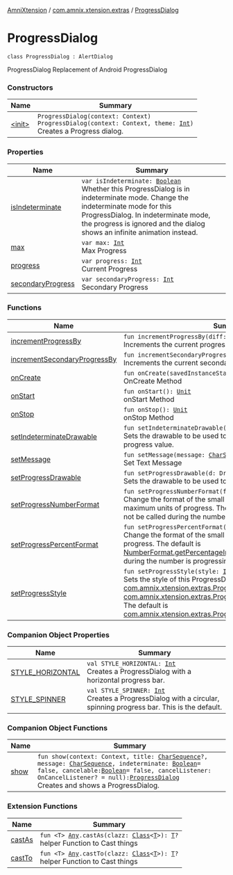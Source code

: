 [AmniXtension](../../index.md) / [com.amnix.xtension.extras](../index.md) / [ProgressDialog](./index.md)

# ProgressDialog

`class ProgressDialog : AlertDialog`

ProgressDialog Replacement of Android ProgressDialog

### Constructors

| Name | Summary |
|---|---|
| [&lt;init&gt;](-init-.md) | `ProgressDialog(context: Context)`<br>`ProgressDialog(context: Context, theme: `[`Int`](https://kotlinlang.org/api/latest/jvm/stdlib/kotlin/-int/index.html)`)`<br>Creates a Progress dialog. |

### Properties

| Name | Summary |
|---|---|
| [isIndeterminate](is-indeterminate.md) | `var isIndeterminate: `[`Boolean`](https://kotlinlang.org/api/latest/jvm/stdlib/kotlin/-boolean/index.html)<br>Whether this ProgressDialog is in indeterminate mode. Change the indeterminate mode for this ProgressDialog. In indeterminate mode, the progress is ignored and the dialog shows an infinite animation instead. |
| [max](max.md) | `var max: `[`Int`](https://kotlinlang.org/api/latest/jvm/stdlib/kotlin/-int/index.html)<br>Max Progress |
| [progress](progress.md) | `var progress: `[`Int`](https://kotlinlang.org/api/latest/jvm/stdlib/kotlin/-int/index.html)<br>Current Progress |
| [secondaryProgress](secondary-progress.md) | `var secondaryProgress: `[`Int`](https://kotlinlang.org/api/latest/jvm/stdlib/kotlin/-int/index.html)<br>Secondary Progress |

### Functions

| Name | Summary |
|---|---|
| [incrementProgressBy](increment-progress-by.md) | `fun incrementProgressBy(diff: `[`Int`](https://kotlinlang.org/api/latest/jvm/stdlib/kotlin/-int/index.html)`): `[`Unit`](https://kotlinlang.org/api/latest/jvm/stdlib/kotlin/-unit/index.html)<br>Increments the current progress value. |
| [incrementSecondaryProgressBy](increment-secondary-progress-by.md) | `fun incrementSecondaryProgressBy(diff: `[`Int`](https://kotlinlang.org/api/latest/jvm/stdlib/kotlin/-int/index.html)`): `[`Unit`](https://kotlinlang.org/api/latest/jvm/stdlib/kotlin/-unit/index.html)<br>Increments the current secondary progress value. |
| [onCreate](on-create.md) | `fun onCreate(savedInstanceState: Bundle?): `[`Unit`](https://kotlinlang.org/api/latest/jvm/stdlib/kotlin/-unit/index.html)<br>OnCreate Method |
| [onStart](on-start.md) | `fun onStart(): `[`Unit`](https://kotlinlang.org/api/latest/jvm/stdlib/kotlin/-unit/index.html)<br>onStart Method |
| [onStop](on-stop.md) | `fun onStop(): `[`Unit`](https://kotlinlang.org/api/latest/jvm/stdlib/kotlin/-unit/index.html)<br>onStop Method |
| [setIndeterminateDrawable](set-indeterminate-drawable.md) | `fun setIndeterminateDrawable(d: Drawable): `[`Unit`](https://kotlinlang.org/api/latest/jvm/stdlib/kotlin/-unit/index.html)<br>Sets the drawable to be used to display the indeterminate progress value. |
| [setMessage](set-message.md) | `fun setMessage(message: `[`CharSequence`](https://kotlinlang.org/api/latest/jvm/stdlib/kotlin/-char-sequence/index.html)`): `[`Unit`](https://kotlinlang.org/api/latest/jvm/stdlib/kotlin/-unit/index.html)<br>Set Text Message |
| [setProgressDrawable](set-progress-drawable.md) | `fun setProgressDrawable(d: Drawable): `[`Unit`](https://kotlinlang.org/api/latest/jvm/stdlib/kotlin/-unit/index.html)<br>Sets the drawable to be used to display the progress value. |
| [setProgressNumberFormat](set-progress-number-format.md) | `fun setProgressNumberFormat(format: `[`String`](https://kotlinlang.org/api/latest/jvm/stdlib/kotlin/-string/index.html)`): `[`Unit`](https://kotlinlang.org/api/latest/jvm/stdlib/kotlin/-unit/index.html)<br>Change the format of the small text showing current and maximum units of progress.  The default is "%1d/%2d". Should not be called during the number is progressing. |
| [setProgressPercentFormat](set-progress-percent-format.md) | `fun setProgressPercentFormat(format: `[`NumberFormat`](http://docs.oracle.com/javase/6/docs/api/java/text/NumberFormat.html)`): `[`Unit`](https://kotlinlang.org/api/latest/jvm/stdlib/kotlin/-unit/index.html)<br>Change the format of the small text showing the percentage of progress. The default is [NumberFormat.getPercentageInstnace().](http://docs.oracle.com/javase/6/docs/api/java/text/NumberFormat.html#getPercentInstance()) Should not be called during the number is progressing. |
| [setProgressStyle](set-progress-style.md) | `fun setProgressStyle(style: `[`Int`](https://kotlinlang.org/api/latest/jvm/stdlib/kotlin/-int/index.html)`): `[`Unit`](https://kotlinlang.org/api/latest/jvm/stdlib/kotlin/-unit/index.html)<br>Sets the style of this ProgressDialog, either [com.amnix.xtension.extras.ProgressDialog.STYLE_SPINNER](-s-t-y-l-e_-s-p-i-n-n-e-r.md) or [com.amnix.xtension.extras.ProgressDialog.STYLE_HORIZONTAL](-s-t-y-l-e_-h-o-r-i-z-o-n-t-a-l.md). The default is [com.amnix.xtension.extras.ProgressDialog.STYLE_SPINNER](-s-t-y-l-e_-s-p-i-n-n-e-r.md). |

### Companion Object Properties

| Name | Summary |
|---|---|
| [STYLE_HORIZONTAL](-s-t-y-l-e_-h-o-r-i-z-o-n-t-a-l.md) | `val STYLE_HORIZONTAL: `[`Int`](https://kotlinlang.org/api/latest/jvm/stdlib/kotlin/-int/index.html)<br>Creates a ProgressDialog with a horizontal progress bar. |
| [STYLE_SPINNER](-s-t-y-l-e_-s-p-i-n-n-e-r.md) | `val STYLE_SPINNER: `[`Int`](https://kotlinlang.org/api/latest/jvm/stdlib/kotlin/-int/index.html)<br>Creates a ProgressDialog with a circular, spinning progress bar. This is the default. |

### Companion Object Functions

| Name | Summary |
|---|---|
| [show](show.md) | `fun show(context: Context, title: `[`CharSequence`](https://kotlinlang.org/api/latest/jvm/stdlib/kotlin/-char-sequence/index.html)`?, message: `[`CharSequence`](https://kotlinlang.org/api/latest/jvm/stdlib/kotlin/-char-sequence/index.html)`, indeterminate: `[`Boolean`](https://kotlinlang.org/api/latest/jvm/stdlib/kotlin/-boolean/index.html)` = false, cancelable: `[`Boolean`](https://kotlinlang.org/api/latest/jvm/stdlib/kotlin/-boolean/index.html)` = false, cancelListener: OnCancelListener? = null): `[`ProgressDialog`](./index.md)<br>Creates and shows a ProgressDialog. |

### Extension Functions

| Name | Summary |
|---|---|
| [castAs](../../com.amnix.xtension.extensions/kotlin.-any/cast-as.md) | `fun <T> `[`Any`](https://kotlinlang.org/api/latest/jvm/stdlib/kotlin/-any/index.html)`.castAs(clazz: `[`Class`](http://docs.oracle.com/javase/6/docs/api/java/lang/Class.html)`<`[`T`](../../com.amnix.xtension.extensions/kotlin.-any/cast-as.md#T)`>): `[`T`](../../com.amnix.xtension.extensions/kotlin.-any/cast-as.md#T)`?`<br>helper Function to Cast things |
| [castTo](../../com.amnix.xtension.extensions/kotlin.-any/cast-to.md) | `fun <T> `[`Any`](https://kotlinlang.org/api/latest/jvm/stdlib/kotlin/-any/index.html)`.castTo(clazz: `[`Class`](http://docs.oracle.com/javase/6/docs/api/java/lang/Class.html)`<`[`T`](../../com.amnix.xtension.extensions/kotlin.-any/cast-to.md#T)`>): `[`T`](../../com.amnix.xtension.extensions/kotlin.-any/cast-to.md#T)`?`<br>helper Function to Cast things |
